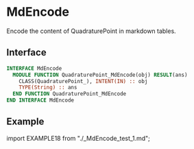 # MdEncode

Encode the content of QuadraturePoint in markdown tables.

## Interface

```fortran
INTERFACE MdEncode
  MODULE FUNCTION QuadraturePoint_MdEncode(obj) RESULT(ans)
    CLASS(QuadraturePoint_), INTENT(IN) :: obj
    TYPE(String) :: ans
  END FUNCTION QuadraturePoint_MdEncode
END INTERFACE MdEncode
```

## Example

import EXAMPLE18 from "./_MdEncode_test_1.md";

<EXAMPLE18 />
